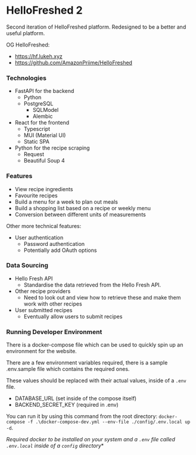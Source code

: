 # HelloFreshed 2

Second iteration of HelloFreshed platform. Redesigned to be a better and useful platform.

OG HelloFreshed:

* https://hf.lukeh.xyz
* https://github.com/AmazonPriime/HelloFreshed

### Technologies

* FastAPI for the backend
  * Python
  * PostgreSQL
    * SQLModel
    * Alembic 
* React for the frontend
  * Typescript
  * MUI (Material UI)
  * Static SPA
* Python for the recipe scraping
  * Request
  * Beautiful Soup 4

### Features

* View recipe ingredients
* Favourite recipes
* Build a menu for a week to plan out meals
* Build a shopping list based on a recipe or weekly menu
* Conversion between different units of measurements

Other more technical features:

* User authentication
  * Password authentication
  * Potentially add OAuth options

### Data Sourcing

* Hello Fresh API
  * Standardise the data retrieved from the Hello Fresh API.
* Other recipe providers
  * Need to look out and view how to retrieve these and make them work with other recipes
* User submitted recipes
  * Eventually allow users to submit recipes

### Running Developer Environment

There is a docker-compose file which can be used to quickly spin up an environment for the website.

There are a few environment variables required, there is a sample .env.sample file which contains the required ones.

These values should be replaced with their actual values, inside of a `.env` file.

* DATABASE_URL (set inside of the compose itself)
* BACKEND_SECRET_KEY (required in .env)

You can run it by using this command from the root directory: `docker-compose -f .\docker-compose-dev.yml --env-file ./config/.env.local up -d`.

*Required docker to be installed on your system and a `.env` file called `.env.local` inside of a `config` directory**